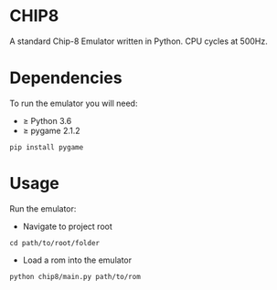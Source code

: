 # CHIP8
A standard Chip-8 Emulator written in Python. CPU cycles at 500Hz.

# Dependencies
To run the emulator you will need:
-  ≥ Python 3.6
-  ≥ pygame 2.1.2

```
pip install pygame
```

# Usage
Run the emulator:
-  Navigate to project root

```cd path/to/root/folder```
-  Load a rom into the emulator

```python chip8/main.py path/to/rom```
